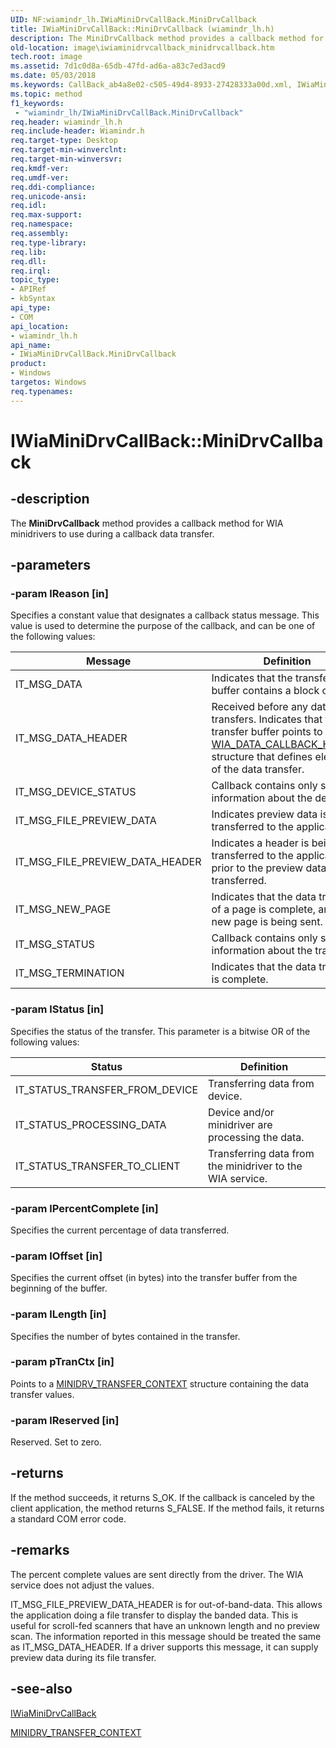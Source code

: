 ```yaml
---
UID: NF:wiamindr_lh.IWiaMiniDrvCallBack.MiniDrvCallback
title: IWiaMiniDrvCallBack::MiniDrvCallback (wiamindr_lh.h)
description: The MiniDrvCallback method provides a callback method for WIA minidrivers to use during a callback data transfer.
old-location: image\iwiaminidrvcallback_minidrvcallback.htm
tech.root: image
ms.assetid: 7d1c0d8a-65db-47fd-ad6a-a83c7ed3acd9
ms.date: 05/03/2018
ms.keywords: CallBack_ab4a8e02-c505-49d4-8933-27428333a00d.xml, IWiaMiniDrvCallBack interface [Imaging Devices],MiniDrvCallback method, IWiaMiniDrvCallBack.MiniDrvCallback, IWiaMiniDrvCallBack::MiniDrvCallback, MiniDrvCallback, MiniDrvCallback method [Imaging Devices], MiniDrvCallback method [Imaging Devices],IWiaMiniDrvCallBack interface, image.iwiaminidrvcallback_minidrvcallback, wiamindr_lh/IWiaMiniDrvCallBack::MiniDrvCallback
ms.topic: method
f1_keywords:
 - "wiamindr_lh/IWiaMiniDrvCallBack.MiniDrvCallback"
req.header: wiamindr_lh.h
req.include-header: Wiamindr.h
req.target-type: Desktop
req.target-min-winverclnt:
req.target-min-winversvr: 
req.kmdf-ver: 
req.umdf-ver: 
req.ddi-compliance: 
req.unicode-ansi: 
req.idl: 
req.max-support: 
req.namespace: 
req.assembly: 
req.type-library: 
req.lib: 
req.dll: 
req.irql: 
topic_type:
- APIRef
- kbSyntax
api_type:
- COM
api_location:
- wiamindr_lh.h
api_name:
- IWiaMiniDrvCallBack.MiniDrvCallback
product:
- Windows
targetos: Windows
req.typenames: 
---
```


# IWiaMiniDrvCallBack::MiniDrvCallback

## -description

The **MiniDrvCallback** method provides a callback method for WIA minidrivers to use during a callback data transfer.

## -parameters

### -param lReason [in]

Specifies a constant value that designates a callback status message. This value is used to determine the purpose of the callback, and can be one of the following values:

| Message | Definition |
| --- | --- |
| IT_MSG_DATA | Indicates that the transfer buffer contains a block of data. |
| IT_MSG_DATA_HEADER | Received before any data transfers. Indicates that the transfer buffer points to a [WIA_DATA_CALLBACK_HEADER](https://docs.microsoft.com/windows/win32/api/wia_xp/ns-wia_xp-wia_data_callback_header) structure that defines elements of the data transfer. |
| IT_MSG_DEVICE_STATUS | Callback contains only status information about the device. |
| IT_MSG_FILE_PREVIEW_DATA | Indicates preview data is being transferred to the application. |
| IT_MSG_FILE_PREVIEW_DATA_HEADER | Indicates a header is being transferred to the application, prior to the preview data being transferred. |
| IT_MSG_NEW_PAGE | Indicates that the data transfer of a page is complete, and a new page is being sent. |
| IT_MSG_STATUS | Callback contains only status information about the transfer. |
| IT_MSG_TERMINATION | Indicates that the data transfer is complete. |

### -param lStatus [in]

Specifies the status of the transfer. This parameter is a bitwise OR of the following values:

| Status | Definition |
| --- | --- |
| IT_STATUS_TRANSFER_FROM_DEVICE | Transferring data from device. |
| IT_STATUS_PROCESSING_DATA | Device and/or minidriver are processing the data. |
| IT_STATUS_TRANSFER_TO_CLIENT | Transferring data from the minidriver to the WIA service. |

### -param lPercentComplete [in]

Specifies the current percentage of data transferred.

### -param lOffset [in]

Specifies the current offset (in bytes) into the transfer buffer from the beginning of the buffer.

### -param lLength [in]

Specifies the number of bytes contained in the transfer.

### -param pTranCtx [in]

Points to a [MINIDRV_TRANSFER_CONTEXT](https://docs.microsoft.com/windows-hardware/drivers/ddi/content/wiamindr_lh/ns-wiamindr_lh-_minidrv_transfer_context) structure containing the data transfer values.

### -param lReserved [in]

Reserved. Set to zero.

## -returns

If the method succeeds, it returns S_OK. If the callback is canceled by the client application, the method returns S_FALSE. If the method fails, it returns a standard COM error code.

## -remarks

The percent complete values are sent directly from the driver. The WIA service does not adjust the values.

IT_MSG_FILE_PREVIEW_DATA_HEADER  is for out-of-band-data. This allows the application doing a file transfer to display the banded data. This is useful for scroll-fed scanners that have an unknown length and no preview scan. The information reported in this message should be treated the same as IT_MSG_DATA_HEADER. If a driver supports this message, it can supply preview data during its file transfer.

## -see-also

[IWiaMiniDrvCallBack](https://docs.microsoft.com/windows-hardware/drivers/ddi/content/wiamindr_lh/nn-wiamindr_lh-iwiaminidrvcallback)

[MINIDRV_TRANSFER_CONTEXT](https://docs.microsoft.com/windows-hardware/drivers/ddi/content/wiamindr_lh/ns-wiamindr_lh-_minidrv_transfer_context)

